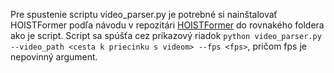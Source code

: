   Pre spustenie scriptu video_parser.py je potrebné si nainštalovať HOISTFormer podľa návodu v repozitári [HOISTFormer](https://github.com/xEvickA/HOISTFormer) do rovnakého foldera ako je script. 
  Script sa spúšťa cez príkazový riadok `python video_parser.py --video_path <cesta k priecinku s videom> --fps <fps>`, pričom fps je nepovinný argument.
